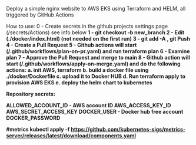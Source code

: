 Deploy a simple nginx website to AWS EKS using Terraform and HELM, all triggered by GitHub Actions

How to use:
0 - Create secrets in the github projects settings page (/secrets/Actions) see info below <b>
1 - git checkout -b new_branch
2 - Edit (./docker/index.html) (not needed on the first run) 
3 - git add -A , git Push 
4 - Create a Pull Request
5 - Github actions will start (/.github/workflows/plan-on-pr.yaml) and run terraform plan
6 - Examine plan 
7 - Approve the Pull Request and merge to main
8 - Github action will start (/.github/workflows/apply-on-merge.yaml) and do the following actions:
    a. init AWS, terraform
    b. build a docker file using ./docker/Dockerfile 
    c. upload it to Docker HUB
    d. Run terraform apply to provision AWS EKS
    e. deploy the helm chart to kubernetes 

Repository secrets:

ALLOWED_ACCOUNT_ID - AWS account ID
AWS_ACCESS_KEY_ID
AWS_SECRET_ACCESS_KEY
DOCKER_USER - Docker hub free account
DOCKER_PASSWORD 



#metrics
kubectl apply -f https://github.com/kubernetes-sigs/metrics-server/releases/latest/download/components.yaml
